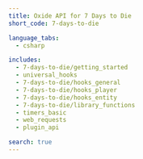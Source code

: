 ```yaml
---
title: Oxide API for 7 Days to Die
short_code: 7-days-to-die

language_tabs:
  - csharp

includes:
  - 7-days-to-die/getting_started
  - universal_hooks
  - 7-days-to-die/hooks_general
  - 7-days-to-die/hooks_player
  - 7-days-to-die/hooks_entity
  - 7-days-to-die/library_functions
  - timers_basic
  - web_requests
  - plugin_api

search: true
---
```


